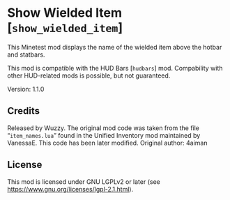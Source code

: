 # Show Wielded Item [`show_wielded_item`]
This Minetest mod displays the name of the wielded item above the hotbar and
statbars.

This mod is compatible with the HUD Bars [`hudbars`] mod.
Compability with other HUD-related mods is possible, but not guaranteed.

Version: 1.1.0

## Credits
Released by Wuzzy.
The original mod code was taken from the file “`item_names.lua`”
found in the Unified Inventory mod maintained by VanessaE. This code
has been later modified.
Original author: 4aiman

## License
This mod is licensed under GNU LGPLv2 or later
(see <https://www.gnu.org/licenses/lgpl-2.1.html>).
